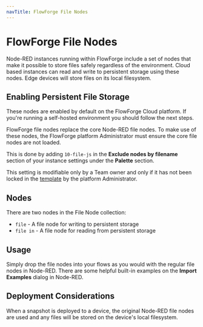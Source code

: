 ```yaml
---
navTitle: FlowForge File Nodes
---
```


# FlowForge File Nodes

Node-RED instances running within FlowForge include a set of nodes that make it possible
to store files safely regardless of the environment. 
Cloud based instances can read and write to persistent storage using these nodes.
Edge devices will store files on its local filesystem.

## Enabling Persistent File Storage

These nodes are enabled by default on the FlowForge Cloud platform. If you're
running a self-hosted environment you should follow the next steps.

FlowForge file nodes replace the core Node-RED file nodes. To make use of these
nodes, the FlowForge platform Administrator must ensure the core file nodes are 
not loaded.

This is done by adding `10-file-js` in the **Exclude nodes by filename** 
section of your instance settings under the **Palette** section.

This setting is modifiable only by a Team owner and only if it has not been
locked in the [template](concepts.md#template) by the platform Administrator.

## Nodes

There are two nodes in the File Node collection:

- `file` - A file node for writing to persistent storage
- `file in` - A file node for reading from persistent storage

## Usage

Simply drop the file nodes into your flows as you would with the regular file nodes in Node-RED. 
There are some helpful built-in examples on the **Import Examples** dialog in Node-RED.

## Deployment Considerations

When a snapshot is deployed to a device, the original Node-RED file nodes are used and 
any files will be stored on the device's local filesystem.

